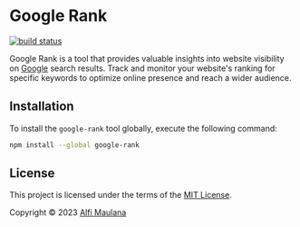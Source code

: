 # Google Rank

[![build status](https://img.shields.io/github/actions/workflow/status/threeal/google-rank/build.yaml?branch=main)](https://github.com/threeal/google-rank/actions/workflows/build.yaml)

Google Rank is a tool that provides valuable insights into website visibility on [Google](https://www.google.com/) search results. Track and monitor your website's ranking for specific keywords to optimize online presence and reach a wider audience.

## Installation

To install the `google-rank` tool globally, execute the following command:

```sh
npm install --global google-rank
```

## License

This project is licensed under the terms of the [MIT License](./LICENSE).

Copyright © 2023 [Alfi Maulana](https://github.com/threeal)
